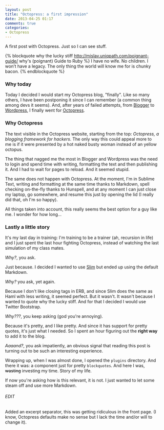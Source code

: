 ```yaml
---
layout: post
title: "Octopress: a first impression"
date: 2013-04-25 01:17
comments: true
categories: 
- Octopress
---
```


A first post with Octopress. Just so I can see stuff.

<!--more-->

{% blockquote why the lucky stiff http://mislav.uniqpath.com/poignant-guide/ why's (poignant) Guide to Ruby %}
I have no wife. No children. I won’t have a legacy. The only thing the world will know me for is <span class="underline">chunky bacon</span>.
{% endblockquote %}

### Why today

Today I decided I would start my Octopress blog, "finally". Like so many others, I have been postponing it since I can remember (a common thing among devs it seems). And, after years of failed attempts, from [Blogger](www.blogger.com) to [Wordpress](wordpress.com), I finally went for [Octopress](http://octopress.org/).

### Why Octopress

The text visible in the Octopress website, starting from the top: _Octopress, a blogging framework for hackers_. The only way this could appeal more to me is if it were presented by a hot naked busty woman instead of an yellow octopus.

The thing that nagged me the most in Blogger and Wordpress was the need to login and spend time with writing, formatting the text and then publishing it. And I had to wait for pages to reload. And it seemed stupid.

The same does not happen with Octopress. At the moment, I'm in Sublime Text, writing and formatting at the same time thanks to Markdown, spell checking on-the-fly thanks to Hunspell, and at any moment I can just close my laptop, go somewhere, and resume this just by opening the lid (I really did that, oh I'm so happy).

All things taken into account, this really seems the best option for a guy like me. I wonder for how long...

### Lastly a little story

It's my last day in training: I'm training to be a trainer (ah, recursion in life) and I just spent the last hour fighting Octopress, instead of watching the last simulation of my class mates.

*Why?*, you ask.

Just because. I decided I wanted to use [Slim](http://slim-lang.com/) but ended up using the default Markdown.

*Why?* you ask, yet again.

Because I don't like closing tags in ERB, and since Slim does the same as Haml with less writing, it seemed perfect. But it wasn't. It wasn't because I wanted to quote why the lucky stiff. And for that I decided I would use Twitter Bootstrap.

*Why???*, you keep asking (god you're annoying).

Because it's pretty, and I like pretty. And since it has support for pretty quotes, it's just what I needed. So I spent an hour figuring out the __right way__ to add it to the blog. 

*Aaaand?*, you ask impatiently, an obvious signal that reading this post is turning out to be such an interesting experience.

Wrapping up, when I was almost done, I opened the `plugins` directory. And there it was: a component just for pretty `blockquotes`. And here I was, ~~wasting~~ investing my time. Story of my life.

If now you're asking how is this relevant, it is not. I just wanted to let some steam off and use more Markdown.

###### EDIT
Added an excerpt separator, this was getting ridiculous in the front page. (I know, Octopress defaults make no sense but I lack the time and/or will to change it).
